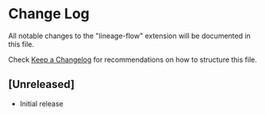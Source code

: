 # Change Log

All notable changes to the "lineage-flow" extension will be documented in this file.

Check [Keep a Changelog](http://keepachangelog.com/) for recommendations on how to structure this file.

## [Unreleased]

- Initial release